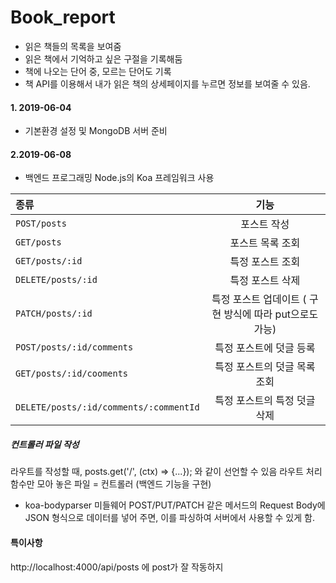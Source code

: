 # Book_report
- 읽은 책들의 목록을 보여줌
- 읽은 책에서 기억하고 싶은 구절을 기록해둠
- 책에 나오는 단어 중, 모르는 단어도 기록
- 책 API를 이용해서 내가 읽은 책의 상세페이지를 누르면 정보를 보여줄 수 있음.

#### 1. 2019-06-04
- 기본환경 설정 및 MongoDB 서버 준비

#### 2.2019-06-08 
- 백엔드 프로그래밍 Node.js의 Koa 프레임워크 사용

| 종류 | 기능 |
|:----------|:-----------:|
| `POST/posts` | 포스트 작성 | 
| `GET/posts` | 포스트 목록 조회 |  
| `GET/posts/:id` | 특정 포스트 조회 |  
| `DELETE/posts/:id` | 특정 포스트 삭제 |  
| `PATCH/posts/:id` | 특정 포스트 업데이트 ( 구현 방식에 따라 put으로도 가능) |
| `POST/posts/:id/comments` | 특정 포스트에 덧글 등록 |
| `GET/posts/:id/cooments`|특정 포스트의 덧글 목록 조회|
|`DELETE/posts/:id/comments/:commentId`|특정 포스트의 특정 덧글 삭제|


##### 컨트롤러 파일 작성
라우트를 작성할 때, posts.get('/', (ctx) => {...}); 와 같이 선언할 수 있음
라우트 처리 함수만 모아 놓은 파일 = 컨트롤러 (백엔드 기능을 구현)
* koa-bodyparser 미들웨어
POST/PUT/PATCH 같은 메서드의 Request Body에 JSON 형식으로 데이터를 넣어 주면, 이를 파싱하여 서버에서 사용할 수 있게 함.


#### 특이사항
http://localhost:4000/api/posts 에 post가 잘 작동하지 
